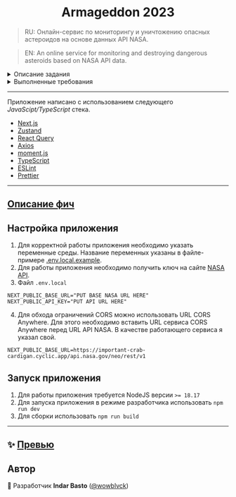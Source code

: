 <h1 align="center">Armageddon 2023</h1>

> RU: Онлайн-сервис по мониторингу и уничтожению опасных астероидов на основе данных API NASA.

> EN: An online service for monitoring and destroying dangerous asteroids based on NASA API data.

<details>
  <summary>Описание задания</summary>
  
  Используя [API NASA](https://api.nasa.gov) разработать сервис по мониторингу и псевдо-уничтожению опасных астероидов.

Макет: [Figma](https://www.figma.com/file/N9aUcWK3o189lZcwQyzU79/Armaggedon-V3?type=design&node-id=0%3A1&mode=design&t=nb1Hyl3qNhdm2c4a-1)

- На главной список подлетов астероидов к Земле от текущей даты в бесконечность. Загрузка астероидов при скролле порциями. По каждому астероиду: название, размер, оценка опасности, как близко будет к Земле, точная дата максимального подлёта. Иконка астероида в зависимости от размера (критерий малый-большой выбрать самостоятельно). И опция вывода расстояний: в километрах или расстояниях до Луны.
- Адаптивная вёрстка.
- Кнопка заказа отправляет заказ в корзину. Корзина — это плашка на странице списка. По нажатию на кнопку отправки открывается страница успешного заказа, где перечислены заказанные сближения.
- У астероида есть своя страница. Там указаны данные астероида и список всех его сближений. По каждому сближению: скорость относительно Земли, время максимального сближения с Землей, расстояние до Земли, по орбите вокруг чего летит.

#### Технические требования

- Использовать Next.js (также принимаются решения на React, если будет реализован SSR);
- Использование redux нежелательно;
- Стилизация с помощью CSS модулей;
- Решение предоставить в виде git репозитория (github/bitbucket/gitlab по выбору);
- Корректное отображение в последних версиях браузеров (chrome, firefox, safari, edge);

#### Дополнительные требования

- Использование TypeScript;
- Тесты;
- Деплой проекта на любой удобный для вас хостинг;
- Документация/инструкция по сборке проекта (README);

</details>

<details>
  <summary>Выполненные требования</summary>
  
  #### Общие требования
  - [x] Приложение написано с использованием фреймворка [Next.js](https://nextjs.org/) последней версии. 
  - [x] В качестве state-менеджера используется [Zustand](https://zustand-demo.pmnd.rs/)
  - [x] Стилизация выполнена с помощью SCSS модулей (для упрощения адаптации верстки под различные девайсы)
  - [x] Код чистый и читабельный.
  - [x] Отсутствует дублирование кода, приложение разбито на компоненты, отформатировано в едином стиле.
  - [x] Приложение адаптировано под различные устройства.  
  - [x] Корректное отображение в браузерах Chrome, Firefox, Edge.

#### Дополнительные требования

- [x] Используется TypeScript.
- [x] Выполнен деплой проекта на хостинг [Vercel](https://vercel.com/)
- [x] Написана документация по сборке проекта, а также по компонентам и функциям.

#### Описание приложения

1. Главная страница
   - [x] При входе в приложение отображаются астероиды начиная с текущей даты.
   - [x] Возможность выбрать единицы измерения дистанции до астероида (в километрах/в лунных орбитах).
   - [x] Возможность добавить астероид в корзину по нажатию на кнопку "ЗАКАЗАТЬ". При повторном нажатии астероид удалится из корзины.
   - [x] Отображается счётчик астероидов в корзине.
   - [x] При клике на название астероида происходит редирект на страницу с информацией о выбранном астероиде.
   - [x] При клике на кнопку корзины "ОТПРАВИТЬ" происходит редирект на страницу отправки заказа на уничтожение астероида(-ов).
   - [x] При скроллинге страницы данные об астероидах загружаются с лимитов в 1 день.
2. Страница отправки заказа.
   - [x] На странице отображается список заказанных на уничтожение астероидов. При клике на название астероида происходит редирект на страницу с информацией о выбранном астероиде.
   - [x] В случае отсутствия астероидов в корзине выводится информационное сообщение.
3. Страница с данными астероида.
   - [x] На странице отображается название астероида, статус опасности, кнопка заказать, данные о характеристиках астероида, все сближения астероида.
   - [x] Возможность выбрать диаметр астероида в предложенных единицах измерения (метры, километры, мили, футы).
   - [x] Возможность выбрать дистанцию до астероида в предложенных единицах измерения (километры, астрономические единицы, лунные единицы, мили).
   - [x] Возможность выбрать скорость астероида в предложенных единицах измерения (км/ч, км/с, миля/ч).
   - [x] Возможность посмотреть о сближениях с астероидом вплоть до точной даты.

</details>

---

Приложение написано с использованием следующего _JavaScipt/TypeScript_ стека.

- [Next.js](https://nextjs.org/)
- [Zustand](https://zustand-demo.pmnd.rs/)
- [React Query](https://tanstack.com/query/latest/)
- [Axios](https://axios-http.com/)
- [moment.js](https://momentjs.com/)
- [TypeScript](https://www.typescriptlang.org/)
- [ESLint](https://eslint.org/)
- [Prettier](https://prettier.io/)

---

## [Описание фич](./docs/README.md)

## Настройка приложения

1. Для корректной работы приложения необходимо указать переменные среды. Название переменных указаны в файле-примере [.env.local.example](./.env.local.example).
2. Для работы приложения необходимо получить ключ на сайте [NASA API](https://api.nasa.gov/).
3. Файл `.env.local`

```
NEXT_PUBLIC_BASE_URL="PUT BASE NASA URL HERE"
NEXT_PUBLIC_API_KEY="PUT API URL HERE"
```

4. Для обхода ограничений CORS можно использовать URL CORS Anywhere. Для этого необходимо вставить URL сервиса CORS Anywhere перед URL API NASA. В качестве работающего сервиса я указал свой.

```
NEXT_PUBLIC_BASE_URL=https://important-crab-cardigan.cyclic.app/api.nasa.gov/neo/rest/v1
```

## Запуск приложения

1. Для работы приложения требуется NodeJS версии `>= 18.17`
2. Для запуска приложения в режиме разработчика использовать `npm run dev`
3. Для сборки использовать `npm run build`

---

## ✨ [Превью](https://armageddon-2023.vercel.app)

## Автор

👤 Разработчик **Indar Basto** ([@wowblvck](https://github.com/wowblvck))
